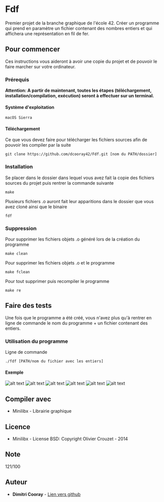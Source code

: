 # Fdf

Premier projet de la branche graphique de l'école 42. Créer un programme qui prend en paramètre un fichier contenant des nombres entiers et qui affichera une représentation en fil de fer.

## Pour commencer

Ces instructions vous aideront à avoir une copie du projet et de pouvoir le faire marcher sur votre ordinateur.

### Prérequis

**Attention: A partir de maintenant, toutes les étapes (téléchargement, installation/compilation, exécution) seront à effectuer sur un terminal.**

#### Système d'exploitation

```
macOS Sierra
```

#### Téléchargement

Ce que vous devez faire pour télécharger les fichiers sources afin de pouvoir les compiler par la suite

```
git clone https://github.com/dcooray42/Fdf.git [nom du PATH/dossier]
```

### Installation

Se placer dans le dossier dans lequel vous avez fait la copie des fichiers sources du projet puis rentrer la commande suivante

```
make
```
Plusieurs fichiers .o auront fait leur apparitions dans le dossier que vous avez cloné ainsi que le binaire

```
fdf
```
### Suppression

Pour supprimer les fichiers objets .o généré lors de la création du programme

```
make clean
```

Pour supprimer les fichiers objets .o et le programme

```
make fclean
```

Pour tout supprimer puis recompiler le programme

```
make re
```

## Faire des tests

Une fois que le programme a été créé, vous n'avez plus qu'à rentrer en ligne de commande le nom du programme + un fichier 
contenant des entiers.

### Utilisation du programme

Ligne de commande

```
./fdf [PATH/nom du fichier avec les entiers]
```

#### Exemple
![alt text](https://github.com/konamifox/photo/blob/master/fdf_1.jpeg)
![alt text](https://github.com/konamifox/photo/blob/master/fdf_2.jpeg)
![alt text](https://github.com/konamifox/photo/blob/master/fdf_3.jpeg)
![alt text](https://github.com/konamifox/photo/blob/master/fdf_4.jpeg)
![alt text](https://github.com/konamifox/photo/blob/master/fdf_5.jpeg)
![alt text](https://github.com/konamifox/photo/blob/master/fdf_6.jpeg)

## Compiler avec
* Minilibx - Librairie graphique

## Licence
* Minilibx - License BSD: Copyright Olivier Crouzet - 2014

## Note
121/100

## Auteur

* **Dimitri Cooray** - [Lien vers github](https://github.com/konamifox)
